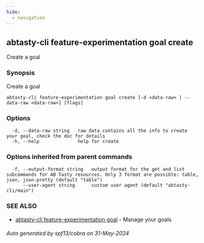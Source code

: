 ```yaml
---
hide:
  - navigation
---
```

## abtasty-cli feature-experimentation goal create

Create a goal

### Synopsis

Create a goal

```
abtasty-cli feature-experimentation goal create [-d <data-raw> | --data-raw <data-raw>] [flags]
```

### Options

```
  -d, --data-raw string   raw data contains all the info to create your goal, check the doc for details
  -h, --help              help for create
```

### Options inherited from parent commands

```
  -f, --output-format string   output format for the get and list subcommands for AB Tasty resources. Only 3 format are possible: table, json, json-pretty (default "table")
      --user-agent string      custom user agent (default "abtasty-cli/main")
```

### SEE ALSO

* [abtasty-cli feature-experimentation goal](abtasty-cli_feature-experimentation_goal.md)	 - Manage your goals

###### Auto generated by spf13/cobra on 31-May-2024
